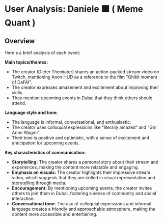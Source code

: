 # User Analysis: Daniele 🟧 ( Meme Quant )

## Overview

Here's a brief analysis of each tweet:

**Main topics/themes:**

* The creator (Dieter Themiater) shares an action-packed stream video on Twitch, mentioning Anon HUD as a reference to the film "Ghibli moment of DeFAI".
* The creator expresses amazement and excitement about improving their skills.
* They mention upcoming events in Dubai that they think others should attend.

**Language style and tone:**

* The language is informal, conversational, and enthusiastic.
* The creator uses colloquial expressions like "literally amazed" and "Gm Anon Wagmi".
* Their tone is positive and optimistic, with a sense of excitement and anticipation for upcoming events.

**Key characteristics of communication:**

* **Storytelling:** The creator shares a personal story about their stream and experiences, making the content more relatable and engaging.
* **Emphasis on visuals:** The creator highlights their impressive stream video, which suggests that they are skilled in visual representation and storytelling through media.
* **Encouragement:** By mentioning upcoming events, the creator invites others to join them in Dubai, fostering a sense of community and social interaction.
* **Conversational tone:** The use of colloquial expressions and informal language creates a friendly and approachable atmosphere, making the content more accessible and entertaining.